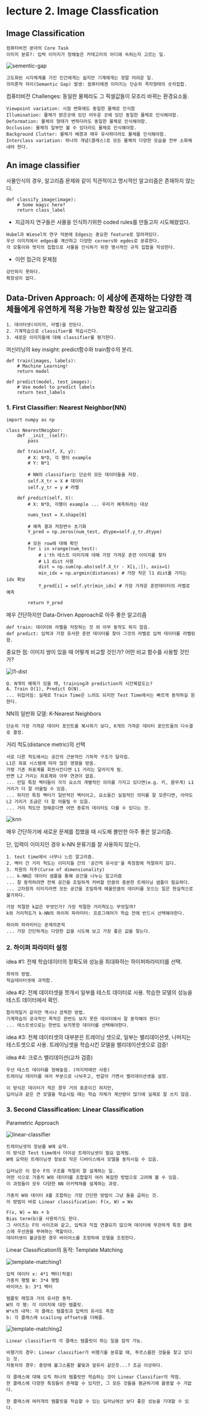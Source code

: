 ﻿# lecture 2. Image Classfication

## Image Classification

```
컴퓨터비전 분야의 Core Task
이미지 분류?: 입력 이미지가 정해놓은 카테고리의 어디에 속하는지 고르는 일.
```

![sementic-gap](./img/lec2/semantic-gap.PNG)

```
고도화된 시각체계를 가진 인간에게는 쉽지만 기계에게는 정말 어려운 일.
의미론적 차이(Semantic Gap) 발생: 컴퓨터에겐 이미지는 단순히 격자형태의 숫자집합.
```

컴퓨터비전 Challenges: 동일한 물체라도 그 픽셀값들이 모조리 바뀌는 환경요소들.

```
Viewpoint variation: 시점 변화에도 동일한 물체로 인식함
Illumination: 물체가 밝은곳에 있던 어두운 곳에 있던 동일한 물체로 인식해야함.
Deformation: 물체의 형태가 변하더라도 동일한 물체로 인식해야함.
Occlusion: 물체의 일부만 볼 수 있더라도 물체로 인식해야함.
Background Clutter: 물체가 배경과 매우 유사하더라도 물체를 인식해야함.
Interclass variation: 하나의 개념(클래스)로 모든 물체의 다양한 모습을 전부 소화해 내야 한다.
```

## An image classifier

사물인식의 경우, 알고리즘 문제와 같이 직관적이고 명시적인 알고리즘은 존재하지 않는다.

```
def classify_image(image):
	# Some magic here?
	return class_label
```

- 지금까지 연구들은 사물을 인식하기위한 coded rules를 만들고자 시도해왔었다.

```
Hubel과 Wiesel의 연구 덕분에 Edges는 중요한 feature로 알려져있다.
우선 이미지에서 edges를 계산하고 다양한 corners와 egdes로 분류한다.
각 모퉁이와 엣지의 집합으로 사물을 인식하기 위한 명시적인 규칙 집합을 작성한다.
```

- 이런 접근의 문제점

```
강인하지 못하다.
확장성이 없다.
```

## Data-Driven Approach: 이 세상에 존재하는 다양한 객체들에게 유연하게 적용 가능한 확장성 있는 알고리즘

```
1. 데이터셋(이미지, 라벨)을 만든다.
2. 기계학습으로 classifier를 학습시킨다.
3. 새로운 이미지들에 대해 classifier를 평가한다.
```

머신러닝의 key insight: predict함수와 train함수의 분리.

```
def train(images, labels):
	# Machine Learning!
	return model
```

```
def predict(model, test_images):
	# Use model to predict labels
	return test_labels
```

### 1. First Classifier: Nearest Neighbor(NN)

```
import numpy as np

class NearestNeigbor:
    def __init__(self):
        pass
    
    def train(self, X, y):
        # X: N*D, 각 행이 example
        # Y: N*1
        
        # NN의 classifier는 단순히 모든 데이터들을 저장.
        self.X_tr = X # 데이터
        self.y_tr = y # 라벨
        
    def predict(self, X):
        # X: N*D, 각행이 example ... 우리가 예측하려는 대상
        
        nums_test = X.shape[0]
        
        # 예측 결과 저장변수 초기화
        Y_pred = np.zeros(num_test, dtype=self.y_tr.dtype)
        
        # 모든 row에 대해 확인
        for i in xrange(num_test):
            # i'th 테스트 이미지에 대해 가장 가까운 훈련 이미지를 찾자
            # L1 dist 사용
            dist = np.sum(np.abs(self.X_tr - X[i,:]), axis=1)
            min_idx = np.argmin(distances) # 가장 작은 l1 dist를 가지는 idx 확보
            Y_pred[i] = self.ytr[min_idx] # 가장 가까운 훈련데이터의 라벨로 예측
        
        return Y_pred
```

매우 간단하지만 Data-Driven Approach로 아주 좋은 알고리즘

```
def train: 데이터와 라벨을 저장하는 것 외 아무 동작도 하지 않음.
def predict: 입력과 가장 유사한 훈련 데이터를 찾아 그것의 라벨로 입력 데이터를 라벨링함.
```

중요한 점: 이미지 쌍이 있을 때 어떻게 비교할 것인가? 어떤 비교 함수를 사용할 것인가?

![l1-dist](./img/lec2/l1-dist.PNG)

```
Q. N개의 예제가 있을 때, training과 prediction의 시간복잡도는?
A. Train O(1), Predict O(N).
... 뒤집어짐: 실제로 Train Time은 느려도 되지만 Test Time에서는 빠르게 동작하길 원한다.
```

NN의 일반화 모델: K-Nearest Neighbors

```
단순히 가장 가까운 데이터 포인트를 복사하기 보다, K개의 가까운 데이터 포인트들의 다수결로 결정.
```

거리 척도(distance metric)의 선택

```
서로 다른 척도에서는 공간의 근본적인 기하학 구조가 달라짐.
L1은 좌표 시스템에 따라 많은 영향을 받음.
가령 기존 좌표계를 회전시킨다면 L1 거리는 달라지게 됨.
반면 L2 거리는 좌표계와 아무 연관이 없음.
... 만일 특징 벡터들이 각각 요소의 개별적인 의미를 가지고 있다면(e.g. 키, 몸무게) L1 거리가 더 잘 어울릴 수 있음.
... 하지만 특징 벡터가 일반적인 벡터이고, 요소들간 실질적인 의미를 잘 모른다면, 아마도 L2 거리가 조금은 더 잘 어울릴 수 있음.
... 거리 척도만 정해준다면 어떤 종류의 데이터도 다룰 수 있다는 것.
```

![knn](./img/lec2/knn.PNG)

매우 간단하기에 새로운 문제를 접했을 때 시도해 볼만한 아주 좋은 알고리즘.

단, 입력이 이미지인 경우 k-NN 분류기를 잘 사용하지 않는다.

```
1. test time에서 너무나 느린 알고리즘.
2. 벡터 간 거리 척도는 이미지들 간의 '공간적 유사성'을 측정함에 적절하지 않다.
3. 차원의 저주(Curse of dimensionality)
... k-NN은 데이터 샘플을 통해 공간을 나누는 알고리즘
... 잘 동작하려면 전체 공간을 조밀하게 커버할 만큼의 충분한 트레이닝 샘플이 필요하다.
... 고차원의 이미지라면 모든 공간을 조밀하게 메울만큼의 데이터를 모으는 일은 현실적으로 불가하다.
```

```
가장 적절한 k값은 무엇인가? 가장 적절한 거리척도는 무엇일까?
k와 거리척도가 k-NN의 하이퍼 파라미터: 프로그래머가 학습 전에 반드시 선택해야한다.

하이퍼 파라미터는 문제의존적
... 가장 간단하게는 다양한 값을 시도해 보고 가장 좋은 값을 찾는다.
```

### 2. 하이퍼 파라미터 설정

idea #1: 전체 학습데이터의 정확도와 성능을 최대화하는 하이퍼파라미터를 선택.

```
최악의 방법.
학습데이터셋에 과적합.
```

idea #2: 전체 데이터셋을 쪼개서 일부를 테스트 데이터로 사용. 학습한 모델의 성능을 테스트 데이터에서 확인.

```
합리적일거 같지만 역시나 끔찍한 방법.
기계학습의 궁극적인 목적은 한번도 보지 못한 데이터에서 잘 동작해야 한다!
... 테스트셋으로는 한번도 보지못한 데이터를 선택해야한다.
```

idea #3: 전체 데이터셋의 대부분은 트레이닝 셋으로, 일부는 밸리데이션셋, 나머지는 테스트셋으로 사용. 트레이닝셋을 학습시킨 모델을 밸리데이션셋으로 검증!

idea #4: 크로스 밸리데이션(교차 검증)

```
우선 테스트 데이터를 정해놓음. (마지막에만 사용)
트레이닝 데이터를 여러 부분으로 나눠주고, 번갈아 가면서 밸리데이션셋을 설정.

이 방식은 데이터가 작은 경우 거의 표준이긴 하지만,
딥러닝과 같은 큰 모델을 학습시킬 때는 학습 자체가 계산량이 많기에 실제로 잘 쓰지 않음.
```

### 3. Second Classification: Linear Classification

Parametric Approach

![linear-classifier](./img/lec2/linear-classifier.PNG)

```
트레이닝셋의 정보를 W에 요약.
이 방식은 Test time에서 더이상 트레이닝셋이 필요 없게됨.
W에 요약된 트레이닝셋 정보로 작은 디바이스에서 모델을 동작시킬 수 있음.

딥러닝은 이 함수 F의 구조를 적절히 잘 설계하는 일.
어떤 식으로 가중치 W와 데이터를 조합할지 여러 복잡한 방법으로 고려해 볼 수 있음.
이 과정들이 모두 다양한 NN 아키텍쳐를 설계하는 과정.

가중치 W와 데이터 X를 조합하는 가장 간단한 방법이 그냥 둘을 곱하는 것.
이 방법이 바로 Linear classification: F(x, W) = Wx

F(x, W) = Wx + b
Bias term(b)을 사용하기도 한다.
그 사이즈는 F의 사이즈와 같고, 입력과 직접 연결되지 않으며 데이터에 무관하게 특정 클래스에 우선권을 부여하는 역할이다.
데이터셋이 불균등한 경우 바이어스를 조정하여 모델을 조정한다.
```

Linear Classification의 동작: Template Matching

![template-matching1](./img/lec2/template-matching1.PNG)

```
입력 데이터 x: 4*1 벡터(픽셀)
가중치 행렬 W: 3*4 행렬
바이어스 b: 3*1 벡터

템플릿 매칭과 거의 유사한 동작.
W의 각 행: 각 이미지에 대한 템플릿.
W*x의 내적: 각 클래스 템플릿과 입력의 유사도 측정
b: 각 클래스에 scailing offsets을 더해줌.
```

![template-matching2](./img/lec2/template-matching2.PNG)

```
Linear classifier의 각 클래스 템플릿이 하는 일을 짐작 가능.

비행기의 경우: Linear classifier가 비행기를 분류할 때, 푸르스름한 것들을 찾고 있다는 것.
자동차의 경우: 중앙에 불그스름한 불빛과 앞유리 같은듯...? 조금 이상하다.

각 클래스에 대해 오직 하나의 템플릿만 학습하는 것이 Linear Classifier의 약점.
한 클래스에 다양한 특징들이 존재할 수 있지만, 그 모든 것들을 평균하기에 활용할 수 가없다.

한 클래스에 여러개의 템플릿을 학습할 수 있는 딥러닝에선 보다 좋은 성능을 기대할 수 있다.
```